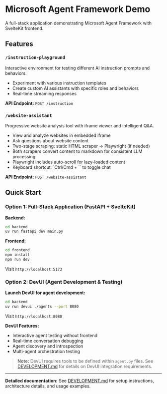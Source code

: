 # Microsoft Agent Framework Demo

A full-stack application demonstrating Microsoft Agent Framework with SvelteKit frontend.

## Features

### `/instruction-playground`
Interactive environment for testing different AI instruction prompts and behaviors.
- Experiment with various instruction templates
- Create custom AI assistants with specific roles and behaviors
- Real-time streaming responses

**API Endpoint:** `POST /instruction`

### `/website-assistant`
Progressive website analysis tool with iframe viewer and intelligent Q&A.
- View and analyze websites in embedded iframe
- Ask questions about website content
- Two-stage scraping: static HTML scraper → Playwright (if needed)
- Both scrapers convert content to markdown for consistent LLM processing
- Playwright includes auto-scroll for lazy-loaded content
- Keyboard shortcut: `Ctrl/Cmd + `` to toggle chat

**API Endpoint:** `POST /website-assistant`

## Quick Start

### Option 1: Full-Stack Application (FastAPI + SvelteKit)

**Backend:**
```bash
cd backend
uv run fastapi dev main.py
```

**Frontend:**
```bash
cd frontend
npm install
npm run dev
```

Visit `http://localhost:5173`

### Option 2: DevUI (Agent Development & Testing)

**Launch DevUI for agent development:**
```bash
cd backend
uv run devui ./agents --port 8080
```

Visit `http://localhost:8080`

**DevUI Features:**
- Interactive agent testing without frontend
- Real-time conversation debugging
- Agent discovery and introspection
- Multi-agent orchestration testing

> **Note:** DevUI requires tools to be defined within `agent.py` files. See [DEVELOPMENT.md](DEVELOPMENT.md) for details on DevUI integration requirements.

---

**Detailed documentation:** See [DEVELOPMENT.md](DEVELOPMENT.md) for setup instructions, architecture details, and usage examples.
